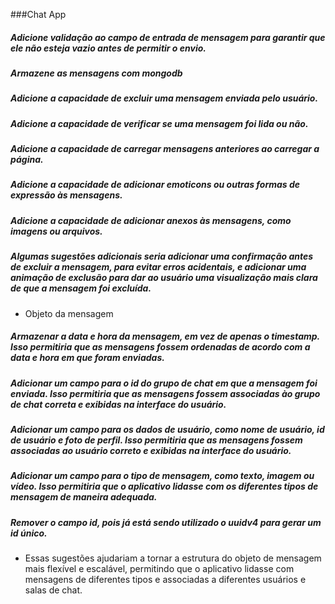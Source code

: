 ###Chat App

##### Adicione validação ao campo de entrada de mensagem para garantir que ele não esteja vazio antes de permitir o envio.
##### Armazene as mensagens com mongodb
##### Adicione a capacidade de excluir uma mensagem enviada pelo usuário.
##### Adicione a capacidade de verificar se uma mensagem foi lida ou não.
##### Adicione a capacidade de carregar mensagens anteriores ao carregar a página.
##### Adicione a capacidade de adicionar emoticons ou outras formas de expressão às mensagens.
##### Adicione a capacidade de adicionar anexos às mensagens, como imagens ou arquivos.

##### Algumas sugestões adicionais seria adicionar uma confirmação antes de excluir a mensagem, para evitar erros acidentais, e adicionar uma animação de exclusão para dar ao usuário uma visualização mais clara de que a mensagem foi excluída.

- Objeto da mensagem
##### Armazenar a data e hora da mensagem, em vez de apenas o timestamp. Isso permitiria que as mensagens fossem ordenadas de acordo com a data e hora em que foram enviadas.

##### Adicionar um campo para o id do grupo de chat em que a mensagem foi enviada. Isso permitiria que as mensagens fossem associadas ào grupo de chat correta e exibidas na interface do usuário.

##### Adicionar um campo para os dados de usuário, como nome de usuário, id de usuário e foto de perfil. Isso permitiria que as mensagens fossem associadas ao usuário correto e exibidas na interface do usuário.

##### Adicionar um campo para o tipo de mensagem, como texto, imagem ou vídeo. Isso permitiria que o aplicativo lidasse com os diferentes tipos de mensagem de maneira adequada.

##### Remover o campo id, pois já está sendo utilizado o uuidv4 para gerar um id único.

- Essas sugestões ajudariam a tornar a estrutura do objeto de mensagem mais flexível e escalável, permitindo que o aplicativo lidasse com mensagens de diferentes tipos e associadas a diferentes usuários e salas de chat.